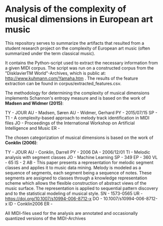 # Analysis of the complexity of musical dimensions in European art music
This repository serves to summarize the artifacts that resulted from a student research project on the complexity of European art music (often summarized under the term classical music).

It contains the Python-script used to extract the necessary information from a given MIDI corpus.
The script was run on a constructed corpus from the "DisklavierTM World"-Archives, which is public at: http://www.kuhmann.com/Yamaha.htm .
The results of the feature extraction can be found in corpus/extracted_features.csv.

The methodology for determining the complexity of musical dimensions implements Schannon's entropy measure and is based on the work of **Madsen and Widmer (2015)**:

TY - JOUR
AU - Madsen, Søren
AU - Widmer, Gerhard
PY - 2015/07/15
SP - 
T1 - A complexity-based approach to melody track identification in MIDI files
JO - Proceedings of the International Workshop on Artificial Intelligence and Music
ER -  

The chosen categorization of musical dimensions is based on the work of **Conklin (2006)**:

TY - JOUR
AU - Conklin, Darrell
PY - 2006
DA - 2006/12/01
TI - Melodic analysis with segment classes
JO - Machine Learning
SP - 349
EP - 360
VL - 65
IS - 2
AB - This paper presents a representation for melodic segment classes and applies it to music data mining. Melody is modeled as a sequence of segments, each segment being a sequence of notes. These segments are assigned to classes through a knowledge representation scheme which allows the flexible construction of abstract views of the music surface. The representation is applied to sequential pattern discovery and to the statistical modeling of musical style.
SN - 1573-0565
UR - https://doi.org/10.1007/s10994-006-8712-x
DO - 10.1007/s10994-006-8712-x
ID - Conklin2006
ER - 

All MIDI-files used for the analysis are annotated and occasionally quantized versions of the MIDI-Archives 
